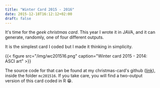 ```yaml
---
title: "Winter Card 2015 - 2016"
date: 2015-12-18T16:12:12+02:00
draft: false
---
```


It's time for the _geek christmas card_. This year I wrote it in JAVA, and it can generate, randomly, one of four different outputs.

It is the simplest card I coded but I made it thinking in simplicity.

{{< figure src="/img/wc201516.png" caption="Winter card 2015 - 2014: ASCI art" >}}

The source code for that can be found at my christmas-card's github ([link](https://github.com/carleshf/christmasCards)), inside the folder `mc201516`. If you take care, you will find a two-output version of this card coded in R 😁.